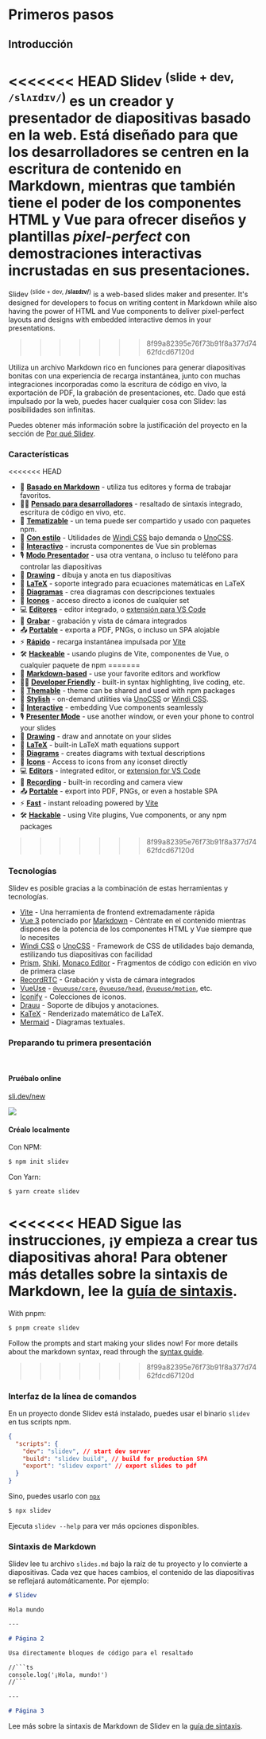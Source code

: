 # Primeros pasos

## Introducción

<<<<<<< HEAD
Slidev <sup>(slide + dev, `/slʌɪdɪv/`)</sup> es un creador y presentador de diapositivas basado en la web. Está diseñado para que los desarrolladores se centren en la escritura de contenido en Markdown, mientras que también tiene el poder de los componentes HTML y Vue para ofrecer diseños y plantillas _pixel-perfect_ con demostraciones interactivas incrustadas en sus presentaciones.
=======
Slidev <sup>(slide + dev, **/slaɪdɪv/**)</sup> is a web-based slides maker and presenter. It's designed for developers to focus on writing content in Markdown while also having the power of HTML and Vue components to deliver pixel-perfect layouts and designs with embedded interactive demos in your presentations.
>>>>>>> 8f99a82395e76f73b91f8a377d7462fdcd67120d

Utiliza un archivo Markdown rico en funciones para generar diapositivas bonitas con una experiencia de recarga instantánea, junto con muchas integraciones incorporadas como la escritura de código en vivo, la exportación de PDF, la grabación de presentaciones, etc. Dado que está impulsado por la web, puedes hacer cualquier cosa con Slidev: las posibilidades son infinitas.

Puedes obtener más información sobre la justificación del proyecto en la sección de [Por qué Slidev](/guide/why).

### Características

<<<<<<< HEAD
- 📝 [**Basado en Markdown**](/guide/syntax.html) - utiliza tus editores y forma de trabajar favoritos.
- 🧑‍💻 [**Pensado para desarrolladores**](/guide/syntax.html#code-blocks) - resaltado de sintaxis integrado, escritura de código en vivo, etc.
- 🎨 [**Tematizable**](/themes/gallery.html) - un tema puede ser compartido y usado con paquetes npm.
- 🌈 [**Con estilo**](/guide/syntax.html#embedded-styles) - Utilidades de [Windi CSS](https://windicss.org/) bajo demanda o [UnoCSS](https://uno.antfu.me).
- 🤹 [**Interactivo**](/custom/directory-structure.html#components) - incrusta componentes de Vue sin problemas
- 🎙 [**Modo Presentador**](/guide/presenter-mode.html) - usa otra ventana, o incluso tu teléfono para controlar las diapositivas
- 🎨 [**Drawing**](/guide/drawing.html) - dibuja y anota en tus diapositivas
- 🧮 [**LaTeX**](/guide/syntax.html#latex) - soporte integrado para ecuaciones matemáticas en LaTeX
- 📰 [**Diagramas**](/guide/syntax.html#diagrams) - crea diagramas con descripciones textuales
- 🌟 [**Iconos**](/guide/syntax.html#icons) - acceso directo a iconos de cualquier set
- 💻 [**Editores**](/guide/editors.html) - editor integrado, o [extensión para VS Code](https://github.com/slidevjs/slidev-vscode)
- 🎥 [**Grabar**](/guide/recording.html) - grabación y vista de cámara integrados
- 📤 [**Portable**](/guide/exporting.html) - exporta a PDF, PNGs, o incluso un SPA alojable
- ⚡️ [**Rápido**](https://vitejs.dev) - recarga instantánea impulsada por [Vite](https://vitejs.dev)
- 🛠 [**Hackeable**](/custom/config-vite.html) - usando plugins de Vite, componentes de Vue, o cualquier paquete de npm
=======
- 📝 [**Markdown-based**](/guide/syntax.html) - use your favorite editors and workflow
- 🧑‍💻 [**Developer Friendly**](/guide/syntax.html#code-blocks) - built-in syntax highlighting, live coding, etc.
- 🎨 [**Themable**](/themes/gallery.html) - theme can be shared and used with npm packages
- 🌈 [**Stylish**](/guide/syntax.html#embedded-styles) - on-demand utilities via [UnoCSS](https://github.com/unocss/unocss) or [Windi CSS](https://windicss.org/).
- 🤹 [**Interactive**](/custom/directory-structure.html#components) - embedding Vue components seamlessly
- 🎙 [**Presenter Mode**](/guide/presenter-mode.html) - use another window, or even your phone to control your slides
- 🎨 [**Drawing**](/guide/drawing.html) - draw and annotate on your slides
- 🧮 [**LaTeX**](/guide/syntax.html#latex) - built-in LaTeX math equations support
- 📰 [**Diagrams**](/guide/syntax.html#diagrams) - creates diagrams with textual descriptions 
- 🌟 [**Icons**](/guide/syntax.html#icons) - Access to icons from any iconset directly
- 💻 [**Editors**](/guide/editors.html) - integrated editor, or [extension for VS Code](https://github.com/slidevjs/slidev-vscode)
- 🎥 [**Recording**](/guide/recording.html) - built-in recording and camera view
- 📤 [**Portable**](/guide/exporting.html) - export into PDF, PNGs, or even a hostable SPA
- ⚡️ [**Fast**](https://vitejs.dev) - instant reloading powered by [Vite](https://vitejs.dev)
- 🛠 [**Hackable**](/custom/config-vite.html) - using Vite plugins, Vue components, or any npm packages
>>>>>>> 8f99a82395e76f73b91f8a377d7462fdcd67120d

### Tecnologías

Slidev es posible gracias a la combinación de estas herramientas y tecnologías.

- [Vite](https://vitejs.dev) - Una herramienta de frontend extremadamente rápida
- [Vue 3](https://v3.vuejs.org/) potenciado por [Markdown](https://daringfireball.net/projects/markdown/syntax) - Céntrate en el contenido mientras dispones de la potencia de los componentes HTML y Vue siempre que lo necesites
- [Windi CSS](https://github.com/windicss/windicss) o [UnoCSS](https://github.com/unocss/unocss) - Framework de CSS de utilidades bajo demanda, estilizando tus diapositivas con facilidad
- [Prism](https://github.com/PrismJS/prism), [Shiki](https://github.com/shikijs/shiki), [Monaco Editor](https://github.com/Microsoft/monaco-editor) - Fragmentos de código con edición en vivo de primera clase
- [RecordRTC](https://recordrtc.org) - Grabación y vista de cámara integrados
- [VueUse](https://vueuse.org) -  [`@vueuse/core`](https://github.com/vueuse/vueuse), [`@vueuse/head`](https://github.com/vueuse/head), [`@vueuse/motion`](https://github.com/vueuse/motion), etc.
- [Iconify](https://iconify.design/) - Colecciones de iconos.
- [Drauu](https://github.com/antfu/drauu) - Soporte de dibujos y anotaciones.
- [KaTeX](https://katex.org/) - Renderizado matemático de LaTeX.
- [Mermaid](https://mermaid-js.github.io/mermaid) - Diagramas textuales.

### Preparando tu primera presentación

<br>

#### Pruébalo online

[sli.dev/new](https://sli.dev/new)

[![](https://developer.stackblitz.com/img/open_in_stackblitz.svg)](https://sli.dev/new)

#### Créalo localmente

Con NPM:

```bash
$ npm init slidev
```

Con Yarn:

```bash
$ yarn create slidev
```

<<<<<<< HEAD
Sigue las instrucciones, ¡y empieza a crear tus diapositivas ahora! Para obtener más detalles sobre la sintaxis de Markdown, lee la [guía de sintaxis](/guide/syntax).
=======
With pnpm:

```bash
$ pnpm create slidev
```

Follow the prompts and start making your slides now! For more details about the markdown syntax, read through the [syntax guide](/guide/syntax).
>>>>>>> 8f99a82395e76f73b91f8a377d7462fdcd67120d

### Interfaz de la línea de comandos

En un proyecto donde Slidev está instalado, puedes usar el binario `slidev` en tus scripts npm.

```json
{
  "scripts": {
    "dev": "slidev", // start dev server
    "build": "slidev build", // build for production SPA
    "export": "slidev export" // export slides to pdf
  }
}
```

Sino, puedes usarlo con [`npx`](https://www.npmjs.com/package/npx)

```bash
$ npx slidev
```

Ejecuta `slidev --help` para ver más opciones disponibles.

### Sintaxis de Markdown

Slidev lee tu archivo `slides.md` bajo la raíz de tu proyecto y lo convierte a diapositivas. Cada vez que haces cambios, el contenido de las diapositivas se reflejará automáticamente. Por ejemplo:

~~~md
# Slidev

Hola mundo

---

# Página 2

Usa directamente bloques de código para el resaltado

//```ts
console.log('¡Hola, mundo!')
//```

---

# Página 3
~~~

Lee más sobre la sintaxis de Markdown de Slidev en la [guía de sintaxis](/guide/syntax).
